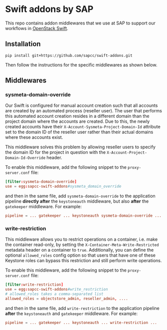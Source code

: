 # Swift addons by SAP

This repo contains addon middlewares that we use at SAP to support our workflows in
[OpenStack Swift](https://github.com/openstack/swift).

## Installation

```
pip install git+https://github.com/sapcc/swift-addons.git
```

Then follow the instructions for the specific middlewares as shown below.

## Middlewares

### sysmeta-domain-override

Our Swift is configured for manual account creation such that all accounts are created by
an automated process (reseller user). The user that performs this automated account
creation resides in a different domain than the project domain where the accounts are
created. Due to this, the newly created accounts have their
`X-Account-Sysmeta-Project-Domain-Id` attribute set to the domain ID of the reseller user
rather than their actual domains where these accounts exist.

This middleware solves this problem by allowing reseller users to specify the domain ID
for the project in question with the `X-Account-Project-Domain-Id-Override` header.

To enable this middleware, add the following snippet to the `proxy-server.conf` file:

```conf
[filter:sysmeta-domain-override]
use = egg:sapcc-swift-addons#sysmeta_domain_override
```

and then in the same file, add `sysmeta-domain-override` to the application pipeline
**directly after** the `keystoneauth` middleware, but also **after** the `gatekeeper`
middleware. For example:

```conf
pipeline = ... gatekeeper ... keystoneauth sysmeta-domain-override ...
```

### write-restriction

This middleware allows you to restrict operations on a container, i.e. make the container
read-only, by setting the `X-Container-Meta-Write-Restricted` metadata header on a
container to `true`. Additionally, you can define the optional `allowed_roles` config
option so that users that have one of these Keystone roles can bypass this restriction and
still perform write operations.

To enable this middleware, add the following snippet to the `proxy-server.conf` file:

```conf
[filter:write-restriction]
use = egg:sapcc-swift-addons#write_restriction
# allowed_roles takes a comma-separated list
allowed_roles = objectstore_admin, reseller_admin, ....
```

and then in the same file, add `write-restriction` to the application pipeline **after**
the `keystoneauth` and  `gatekeeper` middleware. For example:

```conf
pipeline = ... gatekeeper ... keystoneauth ... write-restriction ...
```
